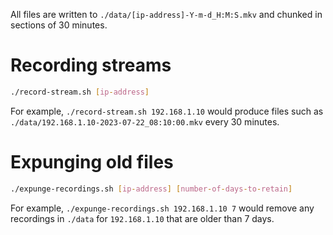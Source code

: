 All files are written to `./data/[ip-address]-Y-m-d_H:M:S.mkv` and chunked in sections of 30 minutes.

# Recording streams

```bash
./record-stream.sh [ip-address]
```

For example, `./record-stream.sh 192.168.1.10` would produce files such as `./data/192.168.1.10-2023-07-22_08:10:00.mkv` every 30 minutes.

# Expunging old files

```bash
./expunge-recordings.sh [ip-address] [number-of-days-to-retain]
```

For example, `./expunge-recordings.sh 192.168.1.10 7` would remove any recordings in `./data` for `192.168.1.10` that are older than 7 days.